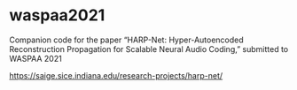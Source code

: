 # waspaa2021
Companion code for the paper “HARP-Net: Hyper-Autoencoded Reconstruction Propagation for Scalable Neural Audio Coding,” submitted to WASPAA 2021

https://saige.sice.indiana.edu/research-projects/harp-net/
